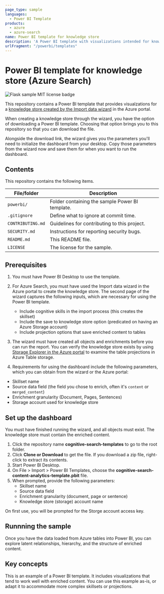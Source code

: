 ```yaml
---
page_type: sample
languages:
  - Power BI Template
products:
  - azure
  - azure-search
name: Power BI template for knowledge store
description: 'A Power BI template with visualizations intended for knowledge stores created using the Import data wizard in the Azure portal.'
urlFragment: "/powerbi/templates"
---
```


# Power BI template for knowledge store (Azure Search)

![Flask sample MIT license badge](https://img.shields.io/badge/license-MIT-green.svg)

This repository contains a Power BI template that provides visualzations for a [knowledge store created by the Import data wizard](https://docs.microsoft.com/azure/search/knowledge-store-create-portal) in the Azure portal. 

When creating a knowledge store through the wizard, you have the option of downloading a Power BI template. Choosing that option brings you to this repository so that you can download the file. 

Alongside the download link, the wizard gives you the parameters you'll need to initialize the dashboard from your desktop. Copy those parameters from the wizard now and save them for when you want to run the dashboard.

## Contents

This repository contains the following items.

| File/folder       | Description                                |
|-------------------|--------------------------------------------|
| `powerbi/`        | Folder containing the sample Power BI template.|
| `.gitignore`      | Define what to ignore at commit time.      |
| `CONTRIBUTING.md` | Guidelines for contributing to this project. |
| `SECURITY.md`     | Instructions for reporting security bugs. |
| `README.md`       | This README file.                          |
| `LICENSE`         | The license for the sample.                |


## Prerequisites

1. You must have Power BI Desktop to use the template.

1. For Azure Search, you must have used the Import data wizard in the Azure portal to create the knowledge store. The second page of the wizard captures the following inputs, which are necessary for using the Power BI template.

   + Include cognitive skills in the import process (this creates the skillset)
   + Include the save to knowledge store option (predicated on having an Azure Storage account)
   + Include projection options that save enriched content to tables

1. The wizard must have created all objects and enrichments before you can run the report. You can verify the knowledge store exists by using [Storage Explorer in the Azure portal](https://docs.microsoft.com/azure/search/knowledge-store-view-storage-explorer) to examine the table projections in Azure Table storage.

1. Requirements for using the dashboard include the following parameters, which you can obtain from the wizard or the Azure portal:

+  Skillset name
+  Source data field (the field you chose to enrich, often it's `content` or `merged_content`)
+  Enrichment granularity (Document, Pages, Sentences)
+  Storage account used for knowledge store

## Set up the dashboard

You must have finished running the wizard, and all objects must exist. The knowledge store must contain the enriched content.

1. Click the repository name **cognitive-search-templates** to go to the root folder.
1. Click **Clone or Download** to get the file. If you download a zip file, right-click to extract its contents.
1. Start Power BI Desktop.
1. On File > Import > Power BI Templates, choose the **cognitive-search-content-analytics-template.pbit** file.
1. When prompted, provide the following parameters:
   +  Skillset name
   +  Source data field
   +  Enrichment granularity (document, page or sentence)
   +  Knowledge store (storage) account name

On first use, you will be prompted for the Storge account access key.

## Runnning the sample

Once you have the data loaded from Azure tables into Power BI, you can explore latent relationships, hierarchy, and the structure of enriched content. 

## Key concepts

This is an example of a Power BI template. It includes visualizations that tend to work well with enriched content. You can use this example as-is, or adapt it to accommodate more complex skillsets or projections.
